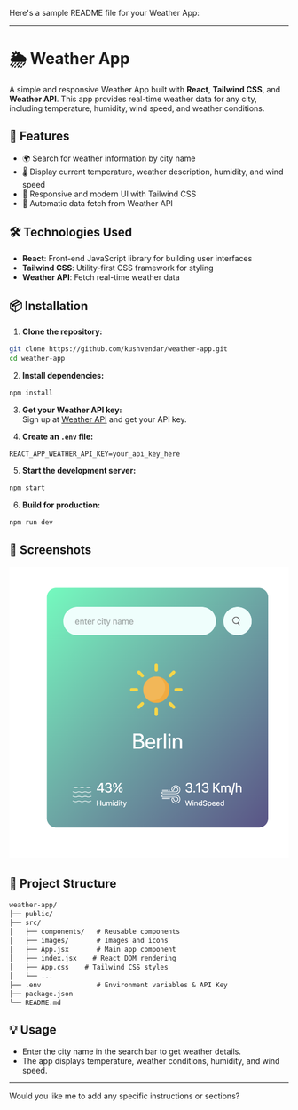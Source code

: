 Here's a sample README file for your Weather App:  

---

# 🌦️ Weather App  

A simple and responsive Weather App built with **React**, **Tailwind CSS**, and **Weather API**. This app provides real-time weather data for any city, including temperature, humidity, wind speed, and weather conditions.  

## 🚀 Features  
- 🌍 Search for weather information by city name  
- 🌡️ Display current temperature, weather description, humidity, and wind speed  
- 🎨 Responsive and modern UI with Tailwind CSS  
- 🔄 Automatic data fetch from Weather API  

## 🛠️ Technologies Used  
- **React**: Front-end JavaScript library for building user interfaces  
- **Tailwind CSS**: Utility-first CSS framework for styling  
- **Weather API**: Fetch real-time weather data  

## 📦 Installation  

1. **Clone the repository:**  
```bash  
git clone https://github.com/kushvendar/weather-app.git  
cd weather-app  
```  

2. **Install dependencies:**  
```bash  
npm install  
```  

3. **Get your Weather API key:**  
Sign up at [Weather API](https://www.weatherapi.com/) and get your API key.  

4. **Create an `.env` file:**  
```plaintext  
REACT_APP_WEATHER_API_KEY=your_api_key_here  
```  

5. **Start the development server:**  
```bash  
npm start  
```  

6. **Build for production:**  
```bash  
npm run dev  
```  

## 📸 Screenshots  

![Weather App Screenshot](./frontend/Screenshot.png)  

## 📂 Project Structure  

```  
weather-app/  
├── public/  
├── src/  
│   ├── components/   # Reusable components  
│   ├── images/       # Images and icons  
│   ├── App.jsx       # Main app component  
│   ├── index.jsx    # React DOM rendering  
│   ├── App.css    # Tailwind CSS styles  
│   └── ...  
├── .env              # Environment variables & API Key
├── package.json  
└── README.md  
```  

## 💡 Usage  

- Enter the city name in the search bar to get weather details.  
- The app displays temperature, weather conditions, humidity, and wind speed.  

---

Would you like me to add any specific instructions or sections?